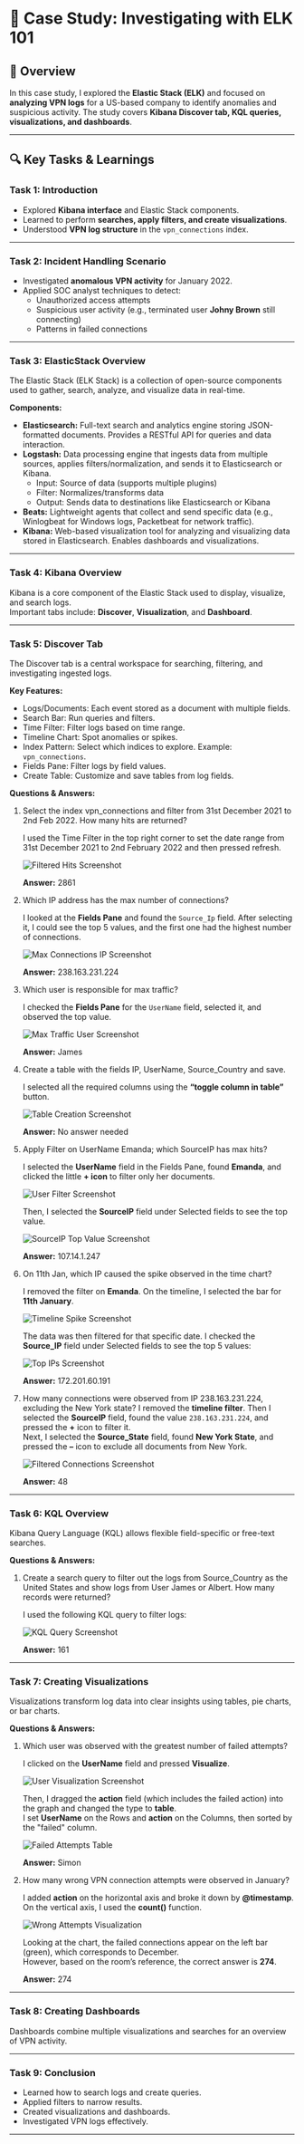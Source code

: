 # 📝 Case Study: Investigating with ELK 101

## 🔹 Overview
In this case study, I explored the **Elastic Stack (ELK)** and focused on **analyzing VPN logs** for a US-based company to identify anomalies and suspicious activity. The study covers **Kibana Discover tab, KQL queries, visualizations, and dashboards**.

---

## 🔍 Key Tasks & Learnings

### Task 1: Introduction
- Explored **Kibana interface** and Elastic Stack components.
- Learned to perform **searches, apply filters, and create visualizations**.
- Understood **VPN log structure** in the `vpn_connections` index.

---

### Task 2: Incident Handling Scenario
- Investigated **anomalous VPN activity** for January 2022.
- Applied SOC analyst techniques to detect:
  - Unauthorized access attempts
  - Suspicious user activity (e.g., terminated user **Johny Brown** still connecting)
  - Patterns in failed connections

---

### Task 3: ElasticStack Overview
The Elastic Stack (ELK Stack) is a collection of open-source components used to gather, search, analyze, and visualize data in real-time.

**Components:**
- **Elasticsearch:** Full-text search and analytics engine storing JSON-formatted documents. Provides a RESTful API for queries and data interaction.  
- **Logstash:** Data processing engine that ingests data from multiple sources, applies filters/normalization, and sends it to Elasticsearch or Kibana.  
  - Input: Source of data (supports multiple plugins)  
  - Filter: Normalizes/transforms data  
  - Output: Sends data to destinations like Elasticsearch or Kibana  
- **Beats:** Lightweight agents that collect and send specific data (e.g., Winlogbeat for Windows logs, Packetbeat for network traffic).  
- **Kibana:** Web-based visualization tool for analyzing and visualizing data stored in Elasticsearch. Enables dashboards and visualizations.
  
---

### Task 4: Kibana Overview
Kibana is a core component of the Elastic Stack used to display, visualize, and search logs.  
Important tabs include: **Discover**, **Visualization**, and **Dashboard**.

---

### Task 5: Discover Tab
The Discover tab is a central workspace for searching, filtering, and investigating ingested logs.

**Key Features:**  
- Logs/Documents: Each event stored as a document with multiple fields.  
- Search Bar: Run queries and filters.  
- Time Filter: Filter logs based on time range.  
- Timeline Chart: Spot anomalies or spikes.  
- Index Pattern: Select which indices to explore. Example: `vpn_connections`.  
- Fields Pane: Filter logs by field values.  
- Create Table: Customize and save tables from log fields.

**Questions & Answers:**  
1. Select the index vpn_connections and filter from 31st December 2021 to 2nd Feb 2022. How many hits are returned?
   
   I used the Time Filter in the top right corner to set the date range from 31st December 2021 to 2nd February 2022 and then pressed refresh.
   
   ![Filtered Hits Screenshot](screenshots/T5-Q1.png)
   
   **Answer:** 2861
   
2. Which IP address has the max number of connections?
   
   I looked at the **Fields Pane** and found the `Source_Ip` field. After selecting it, I could see the top 5 values, and the first one had the highest number of connections.  

   ![Max Connections IP Screenshot](screenshots/T5-Q2.png)
   
   **Answer:** 238.163.231.224
   
3. Which user is responsible for max traffic?
   
   I checked the **Fields Pane** for the `UserName` field, selected it, and observed the top value.  

   ![Max Traffic User Screenshot](screenshots/T5-Q3.png) 
   
   **Answer:** James
   
4. Create a table with the fields IP, UserName, Source_Country and save.
   
   I selected all the required columns using the **“toggle column in table”** button.  

   ![Table Creation Screenshot](screenshots/T5-Q4.png)
   
   **Answer:** No answer needed
   
5. Apply Filter on UserName Emanda; which SourceIP has max hits?
    
   I selected the **UserName** field in the Fields Pane, found **Emanda**, and clicked the little **+ icon** to filter only her documents.  
   
   ![User Filter Screenshot](screenshots/T5-Q5.png)  

   Then, I selected the **SourceIP** field under Selected fields to see the top value.  

   ![SourceIP Top Value Screenshot](screenshots/T5-Q5-1.png) 
    
   **Answer:** 107.14.1.247
   
6. On 11th Jan, which IP caused the spike observed in the time chart?
    
    I removed the filter on **Emanda**. On the timeline, I selected the bar for **11th January**.  

    ![Timeline Spike Screenshot](screenshots/T5-Q6.png)  

    The data was then filtered for that specific date. I checked the **Source_IP** field under Selected fields to see the top 5 values:  

    ![Top IPs Screenshot](screenshots/T5-Q6-1.png)
    
    **Answer:** 172.201.60.191
    
7. How many connections were observed from IP 238.163.231.224, excluding the New York state?
    I removed the **timeline filter**. Then I selected the **SourceIP** field, found the value `238.163.231.224`, and pressed the **+** icon to filter it.  
    Next, I selected the **Source_State** field, found **New York State**, and pressed the **–** icon to exclude all documents from New York.  

    ![Filtered Connections Screenshot](screenshots/T5-Q7.png)

    **Answer:** 48 
    
---

### Task 6: KQL Overview
Kibana Query Language (KQL) allows flexible field-specific or free-text searches.

**Questions & Answers:**  
1. Create a search query to filter out the logs from Source_Country as the United States and show logs from User James or Albert. How many records were returned?

   I used the following KQL query to filter logs:

   ![KQL Query Screenshot](screenshots/T6-Q1.png)  

   **Answer:** 161

---

### Task 7: Creating Visualizations
Visualizations transform log data into clear insights using tables, pie charts, or bar charts.  

**Questions & Answers:** 
1. Which user was observed with the greatest number of failed attempts?  

   I clicked on the **UserName** field and pressed **Visualize**.  

   ![User Visualization Screenshot](screenshots/T7-Q1.png)  

   Then, I dragged the **action** field (which includes the failed action) into the graph and changed the type to **table**.  
   I set **UserName** on the Rows and **action** on the Columns, then sorted by the "failed" column.  

   ![Failed Attempts Table](screenshots/T7-Q1-1.png)  

   **Answer:** Simon
2. How many wrong VPN connection attempts were observed in January?  

   I added **action** on the horizontal axis and broke it down by **@timestamp**.  
   On the vertical axis, I used the **count()** function.

   ![Wrong Attempts Visualization](screenshots/T7-Q2.png)  

   Looking at the chart, the failed connections appear on the left bar (green), which corresponds to December.  
   However, based on the room’s reference, the correct answer is **274**.  

   **Answer:** 274

---

### Task 8: Creating Dashboards
Dashboards combine multiple visualizations and searches for an overview of VPN activity.  

---

### Task 9: Conclusion
- Learned how to search logs and create queries.  
- Applied filters to narrow results.  
- Created visualizations and dashboards.  
- Investigated VPN logs effectively.

---
    
